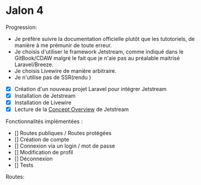 
# Jalon 4

<description>

Progression:

- Je préfère suivre la documentation officielle plutôt que les tutotoriels,
de manière à me prémunir de toute erreur.
- Je choisis d'utiliser le framework Jetstream, comme indiqué dans le GitBook/CDAW malgré le fait que je n'aie pas au préalable maitrisé Laravel/Breeze.
- Je choisis Livewire de manière arbitraire.
- Je n'utilise pas de SSR(rendu )

- [x] Création d'un nouveau projet Laravel pour intégrer Jetstream
- [x] Installation de Jetstream
- [x] Installation de Livewire
- [x] Lecture de la [Concept Overview](https://jetstream.laravel.com/2.x/concept-overview.html) de Jetstream

Fonctionnalités implémentées :

- [] Routes publiques / Routes protégées
- [] Création de compte
- [] Connexion via un login / mot de passe
- [] Modification de profil
- [] Déconnexion
- [] Tests


Routes:


